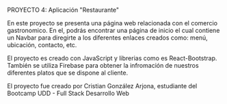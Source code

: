 PROYECTO 4: Aplicación "Restaurante"

En este proyecto se presenta una página web relacionada con el comercio gastronomico. 
En el, podrás encontrar una página de inicio el cual contiene un Navbar para diregirte a los diferentes enlaces creados como: menú, ubicación, contacto, etc.

El proyecto es creado con JavaScript y librerias como es React-Bootstrap. También se utiliza Firebase para obtener la infromación de nuestros diferentes platos que se dispone al cliente.

El proyecto fue creado por Cristian González Arjona, estudiante del Bootcamp UDD - Full Stack Desarrollo Web